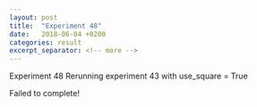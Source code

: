 ```yaml
---
layout: post
title:  "Experiment 48"
date:   2018-06-04 +0200
categories: result
excerpt_separator: <!-- more -->
---
```

<!-- more -->

Experiment 48
Rerunning experiment 43 with use_square = True

Failed to complete!
